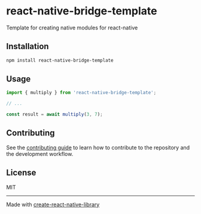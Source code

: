 # react-native-bridge-template

Template for creating native modules for react-native

## Installation

```sh
npm install react-native-bridge-template
```

## Usage


```js
import { multiply } from 'react-native-bridge-template';

// ...

const result = await multiply(3, 7);
```


## Contributing

See the [contributing guide](CONTRIBUTING.md) to learn how to contribute to the repository and the development workflow.

## License

MIT

---

Made with [create-react-native-library](https://github.com/callstack/react-native-builder-bob)
